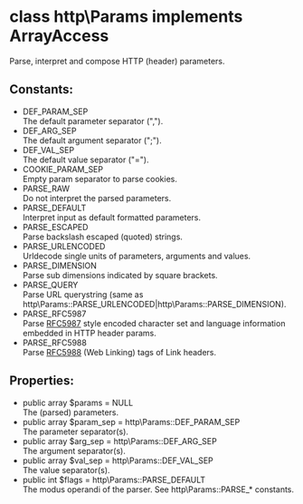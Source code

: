 # class http\Params implements ArrayAccess

Parse, interpret and compose HTTP (header) parameters.

## Constants:

* DEF_PARAM_SEP  
  The default parameter separator (",").
* DEF_ARG_SEP  
  The default argument separator (";").
* DEF_VAL_SEP  
  The default value separator ("=").
* COOKIE_PARAM_SEP  
  Empty param separator to parse cookies.
* PARSE_RAW  
  Do not interpret the parsed parameters.
* PARSE_DEFAULT  
  Interpret input as default formatted parameters.
* PARSE_ESCAPED  
  Parse backslash escaped (quoted) strings.
* PARSE_URLENCODED  
  Urldecode single units of parameters, arguments and values.
* PARSE_DIMENSION  
  Parse sub dimensions indicated by square brackets.
* PARSE_QUERY  
  Parse URL querystring (same as http\Params::PARSE_URLENCODED|http\Params::PARSE_DIMENSION).
* PARSE_RFC5987  
  Parse [RFC5987](http://tools.ietf.org/html/rfc5987) style encoded character set and language information embedded in HTTP header params.
* PARSE_RFC5988  
  Parse [RFC5988](http://tools.ietf.org/html/rfc5988) (Web Linking) tags of Link headers.

## Properties:

* public array $params = NULL  
  The (parsed) parameters.
* public array $param_sep = http\Params::DEF_PARAM_SEP  
  The parameter separator(s).
* public array $arg_sep = http\Params::DEF_ARG_SEP  
  The argument separator(s).
* public array $val_sep = http\Params::DEF_VAL_SEP  
  The value separator(s).
* public int $flags = http\Params::PARSE_DEFAULT  
  The modus operandi of the parser. See http\Params::PARSE_* constants.
